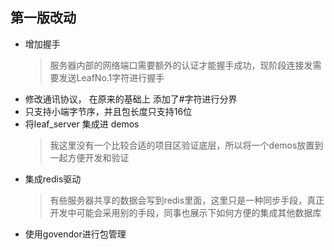 ## 第一版改动

* 增加握手
   > 服务器内部的网络端口需要额外的认证才能握手成功，现阶段连接发需要发送LeafNo.1字符进行握手
* 修改通讯协议， 在原来的基础上 添加了#字符进行分界
* 只支持小端字节序，并且包长度只支持16位
* 将leaf_server 集成进 demos
   > 我这里没有一个比较合适的项目区验证底层，所以将一个demos放置到一起方便开发和验证
* 集成redis驱动 
   > 有些服务器共享的数据会写到redis里面，这里只是一种同步手段，真正开发中可能会采用别的手段，同事也展示下如何方便的集成其他数据库
* 使用govendor进行包管理
